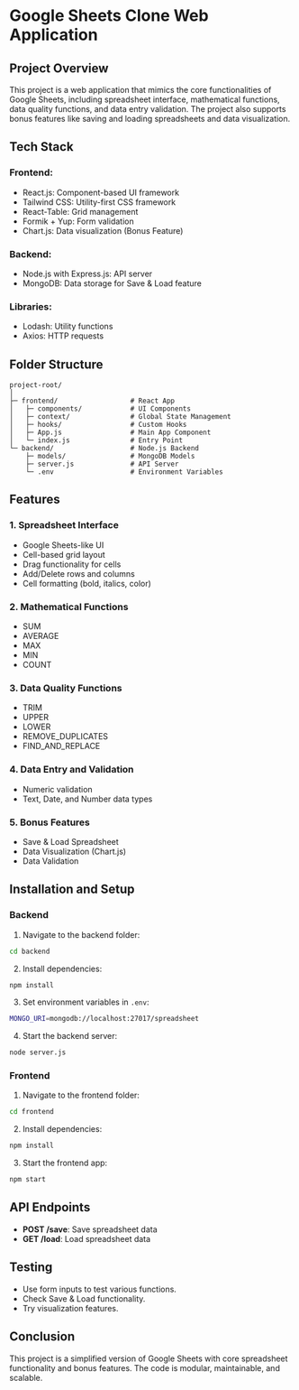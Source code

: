 # Google Sheets Clone Web Application

## Project Overview
This project is a web application that mimics the core functionalities of Google Sheets, including spreadsheet interface, mathematical functions, data quality functions, and data entry validation. The project also supports bonus features like saving and loading spreadsheets and data visualization.

## Tech Stack
### Frontend:
- React.js: Component-based UI framework
- Tailwind CSS: Utility-first CSS framework
- React-Table: Grid management
- Formik + Yup: Form validation
- Chart.js: Data visualization (Bonus Feature)

### Backend:
- Node.js with Express.js: API server
- MongoDB: Data storage for Save & Load feature

### Libraries:
- Lodash: Utility functions
- Axios: HTTP requests

## Folder Structure
```
project-root/
│
├─ frontend/                  # React App
│   ├─ components/            # UI Components
│   ├─ context/               # Global State Management
│   ├─ hooks/                 # Custom Hooks
│   ├─ App.js                 # Main App Component
│   └─ index.js               # Entry Point
└─ backend/                   # Node.js Backend
    ├─ models/                # MongoDB Models
    ├─ server.js              # API Server
    └─ .env                   # Environment Variables
```

## Features
### 1. Spreadsheet Interface
- Google Sheets-like UI
- Cell-based grid layout
- Drag functionality for cells
- Add/Delete rows and columns
- Cell formatting (bold, italics, color)

### 2. Mathematical Functions
- SUM
- AVERAGE
- MAX
- MIN
- COUNT

### 3. Data Quality Functions
- TRIM
- UPPER
- LOWER
- REMOVE_DUPLICATES
- FIND_AND_REPLACE

### 4. Data Entry and Validation
- Numeric validation
- Text, Date, and Number data types

### 5. Bonus Features
- Save & Load Spreadsheet
- Data Visualization (Chart.js)
- Data Validation

## Installation and Setup
### Backend
1. Navigate to the backend folder:
```bash
cd backend
```
2. Install dependencies:
```bash
npm install
```
3. Set environment variables in `.env`:
```bash
MONGO_URI=mongodb://localhost:27017/spreadsheet
```
4. Start the backend server:
```bash
node server.js
```

### Frontend
1. Navigate to the frontend folder:
```bash
cd frontend
```
2. Install dependencies:
```bash
npm install
```
3. Start the frontend app:
```bash
npm start
```

## API Endpoints
- **POST /save**: Save spreadsheet data
- **GET /load**: Load spreadsheet data

## Testing

- Use form inputs to test various functions.
- Check Save & Load functionality.
- Try visualization features.

## Conclusion

This project is a simplified version of Google Sheets with core spreadsheet functionality and bonus features. The code is modular, maintainable, and scalable.
